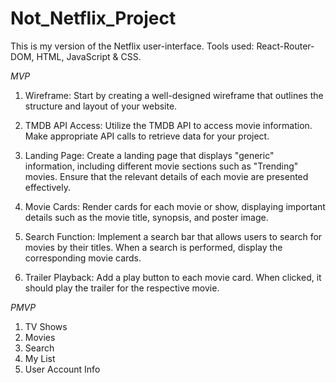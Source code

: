 # Not_Netflix_Project

This is my version of the Netflix user-interface. 
Tools used: React-Router-DOM, HTML, JavaScript & CSS.

*MVP*
1. Wireframe: Start by creating a well-designed wireframe that outlines the structure and layout of your website.

2. TMDB API Access: Utilize the TMDB API to access movie information. Make appropriate API calls to retrieve data for your project.

3. Landing Page: Create a landing page that displays "generic" information, including different movie sections such as "Trending" movies. Ensure that the relevant details of each movie are presented effectively.

4. Movie Cards: Render cards for each movie or show, displaying important details such as the movie title, synopsis, and poster image.

5. Search Function: Implement a search bar that allows users to search for movies by their titles. When a search is performed, display the corresponding movie cards.

6. Trailer Playback: Add a play button to each movie card. When clicked, it should play the trailer for the respective movie.


*PMVP*
1. TV Shows
2. Movies
3. Search
4. My List
5. User Account Info